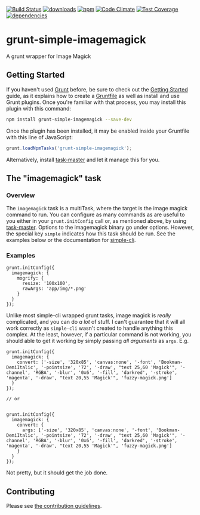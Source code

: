 [![Build Status](https://travis-ci.org/tandrewnichols/grunt-simple-imagemagick.png)](https://travis-ci.org/tandrewnichols/grunt-simple-imagemagick) [![downloads](http://img.shields.io/npm/dm/grunt-simple-imagemagick.svg)](https://npmjs.org/package/grunt-simple-imagemagick) [![npm](http://img.shields.io/npm/v/grunt-simple-imagemagick.svg)](https://npmjs.org/package/grunt-simple-imagemagick) [![Code Climate](https://codeclimate.com/github/tandrewnichols/grunt-simple-imagemagick/badges/gpa.svg)](https://codeclimate.com/github/tandrewnichols/grunt-simple-imagemagick) [![Test Coverage](https://codeclimate.com/github/tandrewnichols/grunt-simple-imagemagick/badges/coverage.svg)](https://codeclimate.com/github/tandrewnichols/grunt-simple-imagemagick) [![dependencies](https://david-dm.org/tandrewnichols/grunt-simple-imagemagick.png)](https://david-dm.org/tandrewnichols/grunt-simple-imagemagick)

# grunt-simple-imagemagick

A grunt wrapper for Image Magick

## Getting Started

If you haven't used [Grunt](http://gruntjs.com/) before, be sure to check out the [Getting Started](http://gruntjs.com/getting-started) guide, as it explains how to create a [Gruntfile](http://gruntjs.com/sample-gruntfile) as well as install and use Grunt plugins. Once you're familiar with that process, you may install this plugin with this command:

```bash
npm install grunt-simple-imagemagick --save-dev
```

Once the plugin has been installed, it may be enabled inside your Gruntfile with this line of JavaScript:

```javascript
grunt.loadNpmTasks('grunt-simple-imagemagick');
```

Alternatively, install [task-master](http://github.com/tandrewnichols/task-master) and let it manage this for you.

## The "imagemagick" task

### Overview

The `imagemagick` task is a multiTask, where the target is the image magick command to run. You can configure as many commands as are useful to you either in your `grunt.initConfig` call or, as mentioned above, by using [task-master](https://github.com/tandrewnichols/task-master). Options to the imagemagick binary go under options. However, the special key `simple` indicates how this task should be run. See the examples below or the documentation for [simple-cli](https://github.com/tandrewnichols/simple-cli).

### Examples

```
grunt.initConfig({
  imagemagick: {
    mogrify: {
      resize: '100x100',
      rawArgs: 'app/img/*.png'
    }
  }
});
```

Unlike most simple-cli wrapped grunt tasks, image magick is _really_ complicated, and you can do _a lot_ of stuff. I can't guarantee that it will all work correctly as `simple-cli` wasn't created to handle anything this complex. At the least, however, if a particular command is not working, you should able to get it working by simply passing _all arguments_ as `args`. E.g.

```
grunt.initConfig({
  imagemagick: {
    convert: ['-size', '320x85', 'canvas:none', '-font', 'Bookman-DemiItalic', '-pointsize', '72', '-draw', "text 25,60 'Magick'", '-channel', 'RGBA', '-blur', '0x6', '-fill', 'darkred', '-stroke', 'magenta', '-draw', "text 20,55 'Magick'", 'fuzzy-magick.png']
  }
});

// or


grunt.initConfig({
  imagemagick: {
    convert: {
      args: ['-size', '320x85', 'canvas:none', '-font', 'Bookman-DemiItalic', '-pointsize', '72', '-draw', "text 25,60 'Magick'", '-channel', 'RGBA', '-blur', '0x6', '-fill', 'darkred', '-stroke', 'magenta', '-draw', "text 20,55 'Magick'", 'fuzzy-magick.png']
    }
  }
});
```

Not pretty, but it should get the job done.

## Contributing

Please see [the contribution guidelines](CONTRIBUTING.md).

